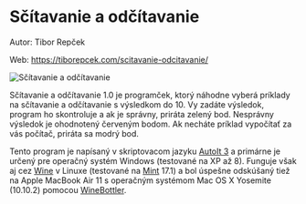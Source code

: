 # Sčítavanie a odčítavanie

Autor: Tibor Repček

Web: https://tiborepcek.com/scitavanie-odcitavanie/

![Sčítavanie a odčítavanie](https://i1.wp.com/tiborepcek.com/wp-content/uploads/scitavanie_odcitavanie_1.1-new.jpg "Sčítavanie a odčítavanie")

Sčítavanie a odčítavanie 1.0 je programček, ktorý náhodne vyberá príklady na sčítavanie a odčítavanie s výsledkom do 10. Vy zadáte výsledok, program ho skontroluje a ak je správny, priráta zelený bod. Nesprávny výsledok je ohodnotený červeným bodom. Ak necháte príklad vypočítať za vás počítač, priráta sa modrý bod.

Tento program je napísaný v skriptovacom jazyku [AutoIt 3](https://www.autoitscript.com/) a primárne je určený pre operačný systém Windows (testované na XP až 8). Funguje však aj cez [Wine](https://www.winehq.org/) v Linuxe (testované na [Mint](http://www.linuxmint.com/) 17.1) a bol úspešne odskúšaný tiež na Apple MacBook Air 11 s operačným systémom Mac OS X Yosemite (10.10.2) pomocou [WineBottler](http://winebottler.kronenberg.org/).

